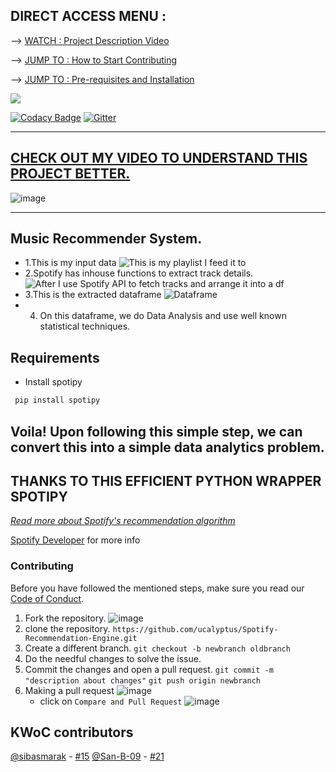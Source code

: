 ## DIRECT ACCESS MENU :  
 --> [WATCH : Project Description Video](https://github.com/ucalyptus/Spotify-Recommendation-Engine#contributing)
 
 --> [JUMP TO : How to Start Contributing](https://github.com/ucalyptus/Spotify-Recommendation-Engine#contributing)
 
 --> [JUMP TO : Pre-requisites and Installation](https://github.com/ucalyptus/Spotify-Recommendation-Engine#requirements)

![](https://ucalyptus.github.io/Spotify-Recommendation-Engine/spotify.gif)

[![Codacy Badge](https://api.codacy.com/project/badge/Grade/c08201afb65c40f4a67469d475831f63)](https://app.codacy.com/manual/ucalyptus/Spotify-Recommendation-Engine?utm_source=github.com&utm_medium=referral&utm_content=ucalyptus/Spotify-Recommendation-Engine&utm_campaign=Badge_Grade_Dashboard)
[![Gitter](https://badges.gitter.im/Join%20Chat.svg)](https://gitter.im/Spotify-Recommendation-Engine/community?utm_source=badge&utm_medium=badge&utm_campaign=pr-badge&utm_content=badge)

***
## [CHECK OUT MY VIDEO TO UNDERSTAND THIS PROJECT BETTER.](https://www.youtube.com/watch?v=otrW8brCAiU)
![image](https://user-images.githubusercontent.com/49288068/75175694-da558e00-5758-11ea-9335-99558b80940e.png)

***
## Music Recommender System.

- 1.This is my input data
![This is my playlist I feed it to ](images/playlist_screenshot.png)
- 2.Spotify has inhouse functions to  extract track details.
![After I use Spotify API to fetch tracks and arrange it into a df ](https://developer.spotify.com/assets/WebAPI_intro.png)
- 3.This is the extracted dataframe
![Dataframe](images/dataframe_screenshot.png)
- 4. On this dataframe, we do Data Analysis and use well known statistical techniques.

## Requirements
* Install spotipy
```bash
 pip install spotipy
```
## Voila! Upon following this simple step, we can convert this into a simple data analytics problem.
## THANKS TO THIS EFFICIENT PYTHON WRAPPER SPOTIPY

*[Read more about Spotify's recommendation algorithm](Implicit-Matrix-Factorization.md)*

[Spotify Developer](https://beta.developer.spotify.com/documentation/web-api/) for more info  

### Contributing
Before you have followed the mentioned steps, make sure you read our [Code of Conduct](https://github.com/ucalyptus/Spotify-Recommendation-Engine/blob/master/CODE_OF_CONDUCT.md).

 1. Fork the repository.
![image](https://user-images.githubusercontent.com/41269164/70219309-9a3eca80-176a-11ea-8a4d-1bd701d07314.png)
 2. clone the repository.
	`https://github.com/ucalyptus/Spotify-Recommendation-Engine.git`
 3. Create a different branch.
	`git checkout -b newbranch oldbranch`
 4. Do the needful changes to solve the issue.
 5. Commit the changes and open a pull request.
	`git commit -m "description about changes"`
	`git push origin newbranch`
 6. Making a pull request
![image](https://user-images.githubusercontent.com/41269164/70219707-47194780-176b-11ea-96c2-d0c401ddb1e0.png)
	* click on `Compare and Pull Request`
![image](https://user-images.githubusercontent.com/41269164/70219836-8d6ea680-176b-11ea-81d5-549093bf0954.png)


## KWoC contributors
[@sibasmarak](http://github.com/sibasmarak) - [#15](https://github.com/ucalyptus/Spotify-Recommendation-Engine/pull/15)
[@San-B-09](https://github.com/San-B-09) - [#21](https://github.com/ucalyptus/Spotify-Recommendation-Engine/pull/21)
